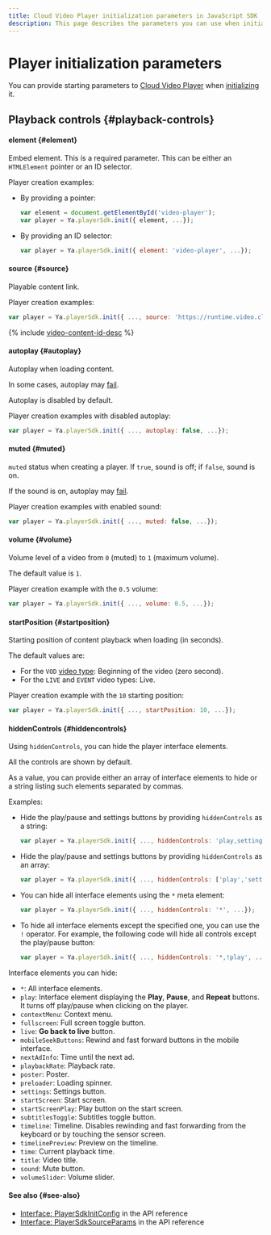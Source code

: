 ```yaml
---
title: Cloud Video Player initialization parameters in JavaScript SDK
description: This page describes the parameters you can use when initializing Cloud Video Player in JavaScript SDK.
---
```


# Player initialization parameters

You can provide starting parameters to [Cloud Video Player](../../concepts/player.md) when [initializing](./index.md#initialize-player) it.

## Playback controls {#playback-controls}

#### element {#element}

Embed element. This is a required parameter. This can be either an `HTMLElement` pointer or an ID selector.

Player creation examples:

* By providing a pointer:

    ```javascript
    var element = document.getElementById('video-player');
    var player = Ya.playerSdk.init({ element, ...});
    ```
* By providing an ID selector:

    ```javascript
    var player = Ya.playerSdk.init({ element: 'video-player', ...});
    ```

#### source {#source}

Playable content link.

Player creation examples:

```javascript
var player = Ya.playerSdk.init({ ..., source: 'https://runtime.video.cloud.yandex.net/player/...', ...});
```

{% include [video-content-id-desc](../../../_includes/video/video-content-id-desc.md) %}

#### autoplay {#autoplay}

Autoplay when loading content.

In some cases, autoplay may [fail](https://developer.chrome.com/blog/autoplay/).

Autoplay is disabled by default.

Player creation examples with disabled autoplay:

```javascript
var player = Ya.playerSdk.init({ ..., autoplay: false, ...});
```

#### muted {#muted}

`muted` status when creating a player. If `true`, sound is off; if `false`, sound is on.

If the sound is on, autoplay may [fail](https://developer.chrome.com/blog/autoplay/).

Player creation examples with enabled sound:

```javascript
var player = Ya.playerSdk.init({ ..., muted: false, ...});
```

#### volume {#volume}

Volume level of a video from `0` (muted) to `1` (maximum volume).

The default value is `1`.

Player creation example with the `0.5` volume:

```javascript
var player = Ya.playerSdk.init({ ..., volume: 0.5, ...});
```

#### startPosition {#startposition}

Starting position of content playback when loading (in seconds).

The default values are:

* For the `VOD` [video type](./player-state.md#video-type-desc): Beginning of the video (zero second).
* For the `LIVE` and `EVENT` video types: Live.

Player creation example with the `10` starting position:

```javascript
var player = Ya.playerSdk.init({ ..., startPosition: 10, ...});
```

#### hiddenControls {#hiddencontrols}

Using `hiddenControls`, you can hide the player interface elements.

All the controls are shown by default.

As a value, you can provide either an array of interface elements to hide or a string listing such elements separated by commas.

Examples:

* Hide the play/pause and settings buttons by providing `hiddenControls` as a string:

    ```javascript
    var player = Ya.playerSdk.init({ ..., hiddenControls: 'play,settings', ...});
    ```

* Hide the play/pause and settings buttons by providing `hiddenControls` as an array:

    ```javascript
    var player = Ya.playerSdk.init({ ..., hiddenControls: ['play','settings'], ...});
    ```

* You can hide all interface elements using the `*` meta element:

    ```javascript
    var player = Ya.playerSdk.init({ ..., hiddenControls: '*', ...});
    ```

* To hide all interface elements except the specified one, you can use the `!` operator. For example, the following code will hide all controls except the play/pause button:

    ```javascript
    var player = Ya.playerSdk.init({ ..., hiddenControls: '*,!play', ...});
    ```

Interface elements you can hide:

* `*`: All interface elements.
* `play`: Interface element displaying the **Play**, **Pause**, and **Repeat** buttons. It turns off play/pause when clicking on the player.
* `contextMenu`: Context menu.
* `fullscreen`: Full screen toggle button.
* `live`: **Go back to live** button.
* `mobileSeekButtons`: Rewind and fast forward buttons in the mobile interface.
* `nextAdInfo`: Time until the next ad.
* `playbackRate`: Playback rate.
* `poster`: Poster.
* `preloader`: Loading spinner.
* `settings`: Settings button.
* `startScreen`: Start screen.
* `startScreenPlay`: Play button on the start screen.
* `subtitlesToggle`: Subtitles toggle button.
* `timeline`: Timeline. Disables rewinding and fast forwarding from the keyboard or by touching the sensor screen.
* `timelinePreview`: Preview on the timeline.
* `time`: Current playback time.
* `title`: Video title.
* `sound`: Mute button.
* `volumeSlider`: Volume slider.

#### See also {#see-also}

* [Interface: PlayerSdkInitConfig](../../api-ref/javascript/interfaces/PlayerSdkEventHandlers.md) in the API reference
* [Interface: PlayerSdkSourceParams](../../api-ref/javascript/interfaces/PlayerSdkEventHandlers.md) in the API reference
